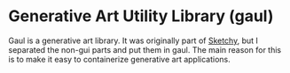 # Generative Art Utility Library (gaul)

Gaul is a generative art library. It was originally part of [Sketchy](https://github.com/aldernero/sketchy), but I
separated the non-gui parts and put them in gaul. The main reason for this is
to make it easy to containerize generative art applications.
